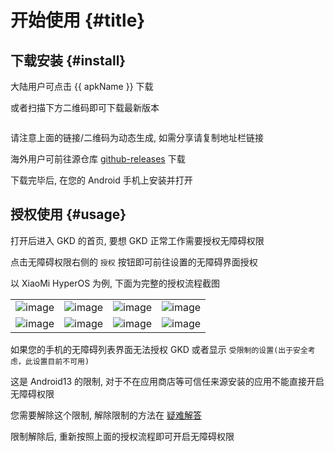 # 开始使用 {#title}

<script setup>
import { apkUrl, apkName, apkImgUrl } from '/.vitepress/utils/apk';
</script>

## 下载安装 {#install}

<ClientOnly>
大陆用户可点击 <a rel="noopener noreferrer" :href="apkUrl">{{ apkName }}</a> 下载
</ClientOnly>

或者扫描下方二维码即可下载最新版本

<ClientOnly>
<img :src="apkImgUrl" data-zoomable alt="" />
</ClientOnly>

请注意上面的链接/二维码为动态生成, 如需分享请复制地址栏链接

海外用户可前往源仓库 [github-releases](https://github.com/gkd-kit/gkd/releases/latest) 下载

下载完毕后, 在您的 Android 手机上安装并打开

## 授权使用 {#usage}

打开后进入 GKD 的首页, 要想 GKD 正常工作需要授权无障碍权限

点击无障碍权限右侧的 `授权` 按钮即可前往设置的无障碍界面授权

以 XiaoMi HyperOS 为例, 下面为完整的授权流程截图

|                                                                                           |                                                                                           |                                                                                           |                                                                                           |
| ----------------------------------------------------------------------------------------- | ----------------------------------------------------------------------------------------- | ----------------------------------------------------------------------------------------- | ----------------------------------------------------------------------------------------- |
| ![image](https://a.gkd.li/png/0001.png) | ![image](https://a.gkd.li/png/0002.png) | ![image](https://a.gkd.li/png/0003.png) | ![image](https://a.gkd.li/png/0004.png) |
| ![image](https://a.gkd.li/png/0005.png) | ![image](https://a.gkd.li/png/0006.png) | ![image](https://a.gkd.li/png/0007.png) | ![image](https://a.gkd.li/png/0008.png) |

如果您的手机的无障碍列表界面无法授权 GKD 或者显示 `受限制的设置(出于安全考虑，此设置目前不可用)`

这是 Android13 的限制, 对于不在应用商店等可信任来源安装的应用不能直接开启无障碍权限

您需要解除这个限制, 解除限制的方法在 [疑难解答](/faq/)

限制解除后, 重新按照上面的授权流程即可开启无障碍权限

